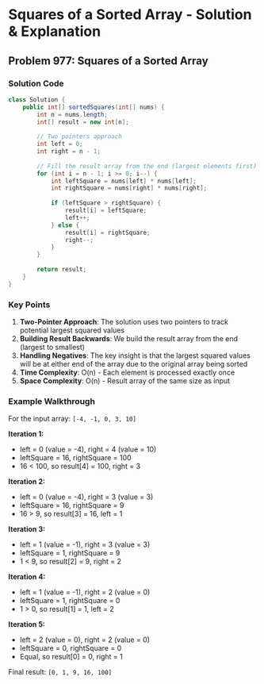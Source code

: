 # Squares of a Sorted Array - Solution & Explanation

## Problem 977: Squares of a Sorted Array

### Solution Code
```java
class Solution {
    public int[] sortedSquares(int[] nums) {
        int n = nums.length;
        int[] result = new int[n];
        
        // Two pointers approach
        int left = 0;
        int right = n - 1;
        
        // Fill the result array from the end (largest elements first)
        for (int i = n - 1; i >= 0; i--) {
            int leftSquare = nums[left] * nums[left];
            int rightSquare = nums[right] * nums[right];
            
            if (leftSquare > rightSquare) {
                result[i] = leftSquare;
                left++;
            } else {
                result[i] = rightSquare;
                right--;
            }
        }
        
        return result;
    }
}
```

### Key Points
1. **Two-Pointer Approach**: The solution uses two pointers to track potential largest squared values
2. **Building Result Backwards**: We build the result array from the end (largest to smallest)
3. **Handling Negatives**: The key insight is that the largest squared values will be at either end of the array due to the original array being sorted
4. **Time Complexity**: O(n) - Each element is processed exactly once
5. **Space Complexity**: O(n) - Result array of the same size as input

### Example Walkthrough
For the input array: `[-4, -1, 0, 3, 10]`

**Iteration 1:**
- left = 0 (value = -4), right = 4 (value = 10)
- leftSquare = 16, rightSquare = 100
- 16 < 100, so result[4] = 100, right = 3

**Iteration 2:**
- left = 0 (value = -4), right = 3 (value = 3)
- leftSquare = 16, rightSquare = 9
- 16 > 9, so result[3] = 16, left = 1

**Iteration 3:**
- left = 1 (value = -1), right = 3 (value = 3)
- leftSquare = 1, rightSquare = 9
- 1 < 9, so result[2] = 9, right = 2

**Iteration 4:**
- left = 1 (value = -1), right = 2 (value = 0)
- leftSquare = 1, rightSquare = 0
- 1 > 0, so result[1] = 1, left = 2

**Iteration 5:**
- left = 2 (value = 0), right = 2 (value = 0)
- leftSquare = 0, rightSquare = 0
- Equal, so result[0] = 0, right = 1

Final result: `[0, 1, 9, 16, 100]`

